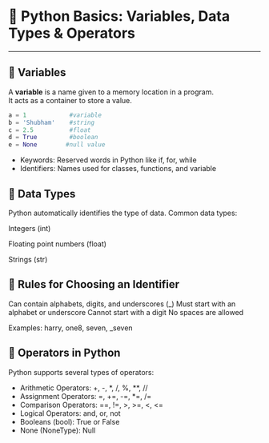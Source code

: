 # 📝 Python Basics: Variables, Data Types & Operators

---

## 🔹 Variables
A **variable** is a name given to a memory location in a program.  
It acts as a container to store a value.

```python
a = 1            #variable
b = 'Shubham'    #string
c = 2.5          #float
d = True         #boolean
e = None        #null value
```
- Keywords: Reserved words in Python like if, for, while
- Identifiers: Names used for classes, functions, and variable

## 🔹 Data Types

Python automatically identifies the type of data. Common data types:

Integers (int)

Floating point numbers (float)

Strings (str)

## 🔹 Rules for Choosing an Identifier
Can contain alphabets, digits, and underscores (_)
Must start with an alphabet or underscore
Cannot start with a digit
No spaces are allowed

Examples:
harry, one8, seven, _seven

## 🔹 Operators in Python
Python supports several types of operators:

- Arithmetic Operators:  +, -, *, /, %, **, //
- Assignment Operators:  =, +=, -=, *=, /=
- Comparison Operators:  ==, !=, >, >=, <, <=
- Logical Operators:     and, or, not
- Booleans (bool):      True or False
- None (NoneType):      Null

